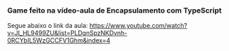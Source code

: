 ### Game feito na vídeo-aula de Encapsulamento com TypeScript

Segue abaixo o link da aula:
https://www.youtube.com/watch?v=JI_HL9499ZU&list=PLDqnSpzNKDvnh-0RCYbIL5WzGCCFV1Ghm&index=4
